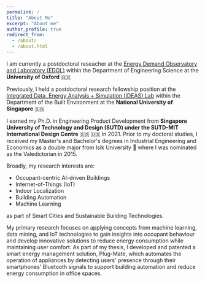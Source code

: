 ```yaml
---
permalink: /
title: "About Me"
excerpt: "About me"
author_profile: true
redirect_from: 
  - /about/
  - /about.html
---
```

I am currently a postdoctoral reseacher at the [Energy Demand Observatory and Laboratory (EDOL)](https://edol.uk/) within the Department of Engineering Science at the **University of Oxford** :gb: 

Previously, I held a postdoctoral research fellowship position at the [Integrated Data, Energy Analysis + Simulation (IDEAS) Lab](https://ideaslab.io/) within the Department of the Built Environment at the **National University of Singapore** :singapore:

I earned my Ph.D. in Engineering Product Development from **Singapore University of Technology and Design (SUTD) under the SUTD-MIT International Design Centre** :singapore: :us: in 2021. 
Prior to my doctoral studies, I received my Master's and Bachelor's degrees in Industrial Engineering and Economics 
as a double major from Isik University :turkey: where I was nominated as the Valedictorian in 2015.

Broadly, my research interests are:
* Occupant-centric AI-driven Buildings 
* Internet-of-Things (IoT)
* Indoor Localization
* Building Automation
* Machine Learning

as part of Smart Cities and Sustainable Building Technologies.

My primary research focuses on applying concepts from machine learning, 
data mining, and IoT technologies to gain insights into 
occupant behaviour and develop innovative solutions to reduce energy consumption while maintaining user comfort. 
As part of my thesis, I developed and patented a smart energy management solution, Plug-Mate, 
which automates the operation of appliances by detecting users' presence through their smartphones' Bluetooth signals to 
support building automation and reduce energy consumption in office spaces.








